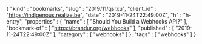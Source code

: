 {
  "kind" : "bookmarks",
  "slug" : "2019/11/qsrxu",
  "client_id" : "https://indigenous.realize.be",
  "date" : "2019-11-24T22:49:00Z",
  "h" : "h-entry",
  "properties" : {
    "name" : [ "Should You Build a Webhooks API?" ],
    "bookmark-of" : [ "https://brandur.org/webhooks" ],
    "published" : [ "2019-11-24T22:49:00Z" ],
    "category" : [ "webhooks" ]
  },
  "tags" : [ "webhooks" ]
}
